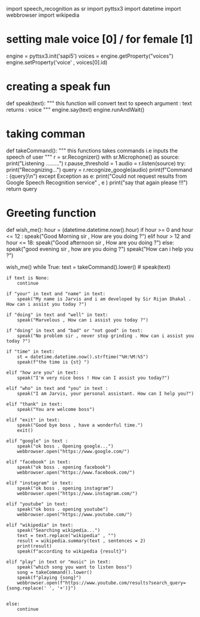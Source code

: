 import speech_recognition as sr
import pyttsx3
import datetime
import webbrowser
import wikipedia

# setting male voice [0] / for female [1]
engine = pyttsx3.init('sapi5')
voices = engine.getProperty("voices")
engine.setProperty('voice' , voices[0].id)

# creating a speak fun
def speak(text):
    """
    this function will convert text to speech
    argument : text
    returns : voice
    """
    engine.say(text)
    engine.runAndWait()

# taking comman
def takeCommand():
    """
    this functions takes commands i.e 
    inputs the speech of user
    """
    r = sr.Recognizer()
    with sr.Microphone() as source:
        print("Listening .........")
        r.pause_threshold = 1
        audio = r.listen(source)
    try:
        print("Recognizing...")
        query = r.recognize_google(audio)
        print(f"Command : {query}\n")
    except Exception as e:
        print("Could not request results from Google Speech Recognition service" , e )
        print("say that again please !!!")
    return query

# Greeting function
def wish_me():
    hour = (datetime.datetime.now().hour)
    if hour >= 0 and hour <= 12 :
        speak("Good Morning sir , How are you doing ?")
    elif hour > 12 and hour <= 18:
        speak("Good afternoon sir , How are you doing ?")
    else:
        speak("good evening sir , how are you doing ?")
    speak("How can i help you ?")

wish_me()
while True:
    text = takeCommand().lower()
    # speak(text)

    if text is None:
        continue

    if "your" in text and "name" in text:
        speak("My name is Jarvis and i am developed by Sir Rijan Dhakal . How can i assist you today ?")

    if "doing" in text and "well" in text:
        speak("Marvelous , How can i assist you today ?")
    
    if "doing" in text and "bad" or "not good" in text:
        speak("No problem sir , never stop grinding . How can i assist you today ?")
    
    if "time" in text:
        st = datetime.datetime.now().strftime("%H:%M:%S")
        speak(f"the time is {st} ")

    elif "how are you" in text:
        speak("I'm very nice boss ! How can I assist you today?")
        
    elif "who" in text and "you" in text :
        speak("I am Jarvis, your personal assistant. How can I help you?")

    elif "thank" in text:
        speak("You are welcome boss")
    
    elif "exit" in text:
        speak("Good bye boss , have a wonderful time.")
        exit()
    
    elif "google" in text :
        speak("ok boss . Opening google...")
        webbrowser.open("https://www.google.com/")
    
    elif "facebook" in text:
        speak("ok boss . opening facebook")
        webbrowser.open("https://www.facebook.com/")
    
    elif "instagram" in text:
        speak("ok boss . opening instagram")
        webbrowser.open("https://www.instagram.com/")

    elif "youtube" in text:
        speak("ok boss . opening youtube")
        webbrowser.open("https://www.youtube.com/")
    
    elif "wikipedia" in text:
        speak("Searching wikipedia...")
        text = text.replace("wikipedia" , "")
        result = wikipedia.summary(text , sentences = 2)
        print(result)
        speak(f"according to wikipedia {result}")
    
    elif "play" in text or "music" in text:
        speak("which song you want to listen boss")
        song = takeCommand().lower()
        speak(f"playing {song}")
        webbrowser.open(f"https://www.youtube.com/results?search_query={song.replace(' ', '+')}")


    else:
        continue
